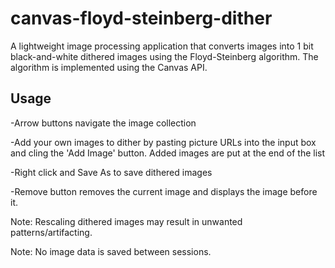 # canvas-floyd-steinberg-dither
A lightweight image processing application that converts images into 1 bit black-and-white dithered images using the Floyd-Steinberg algorithm. The algorithm is implemented using the Canvas API.

## Usage

-Arrow buttons navigate the image collection

-Add your own images to dither by pasting picture URLs into the input box and cling the 'Add Image' button. Added images are put at the end of the list

-Right click and Save As to save dithered images

-Remove button removes the current image and displays the image before it.

Note: Rescaling dithered images may result in unwanted patterns/artifacting.

Note: No image data is saved between sessions.


